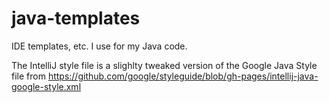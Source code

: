 # java-templates

IDE templates, etc. I use for my Java code.

The IntelliJ style file is a slighlty tweaked version of the Google Java Style file from 
https://github.com/google/styleguide/blob/gh-pages/intellij-java-google-style.xml

